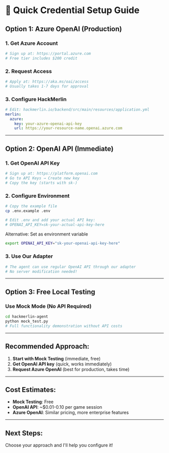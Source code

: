 # 🔑 Quick Credential Setup Guide

## **Option 1: Azure OpenAI (Production)**

### 1. Get Azure Account
```bash
# Sign up at: https://portal.azure.com
# Free tier includes $200 credit
```

### 2. Request Access
```bash
# Apply at: https://aka.ms/oai/access
# Usually takes 1-7 days for approval
```

### 3. Configure HackMerlin
```yaml
# Edit: hackmerlin.io/backend/src/main/resources/application.yml
merlin:
  azure:
    key: your-azure-openai-api-key
    url: https://your-resource-name.openai.azure.com
```

---

## **Option 2: OpenAI API (Immediate)**

### 1. Get OpenAI API Key
```bash
# Sign up at: https://platform.openai.com
# Go to API Keys → Create new key
# Copy the key (starts with sk-)
```

### 2. Configure Environment
```bash
# Copy the example file
cp .env.example .env

# Edit .env and add your actual API key:
# OPENAI_API_KEY=sk-your-actual-api-key-here
```

Alternative: Set as environment variable
```bash
export OPENAI_API_KEY="sk-your-openai-api-key-here"
```

### 3. Use Our Adapter
```bash
# The agent can use regular OpenAI API through our adapter
# No server modification needed!
```

---

## **Option 3: Free Local Testing**

### Use Mock Mode (No API Required)
```bash
cd hackmerlin-agent
python mock_test.py
# Full functionality demonstration without API costs
```

---

## **Recommended Approach:**

1. **Start with Mock Testing** (immediate, free)
2. **Get OpenAI API key** (quick, works immediately)  
3. **Request Azure OpenAI** (best for production, takes time)

---

## **Cost Estimates:**

- **Mock Testing**: Free
- **OpenAI API**: ~$0.01-0.10 per game session
- **Azure OpenAI**: Similar pricing, more enterprise features

---

## **Next Steps:**

Choose your approach and I'll help you configure it! 